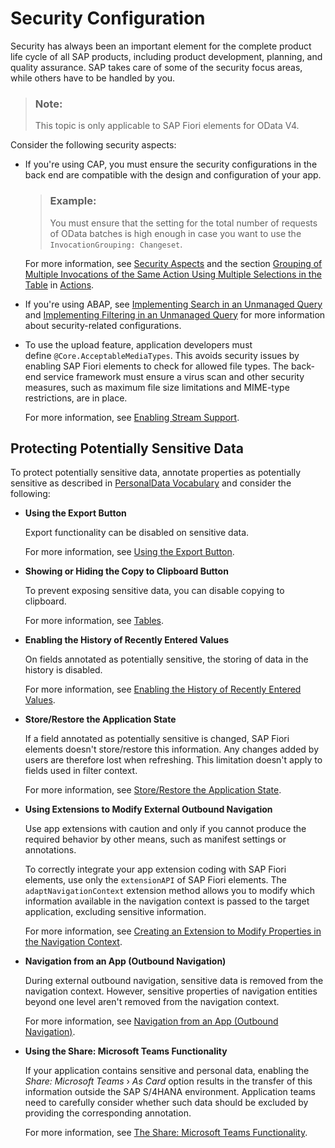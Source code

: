 <!-- loioba0484b19d0d4ce08e826299315b5621 -->

# Security Configuration

Security has always been an important element for the complete product life cycle of all SAP products, including product development, planning, and quality assurance. SAP takes care of some of the security focus areas, while others have to be handled by you.

> ### Note:  
> This topic is only applicable to SAP Fiori elements for OData V4.

Consider the following security aspects:

-   If you're using CAP, you must ensure the security configurations in the back end are compatible with the design and configuration of your app.

    > ### Example:  
    > You must ensure that the setting for the total number of requests of OData batches is high enough in case you want to use the `InvocationGrouping: Changeset`.

    For more information, see [Security Aspects](https://cap.cloud.sap/docs/guides/security/aspects) and the section [Grouping of Multiple Invocations of the Same Action Using Multiple Selections in the Table](actions-cbf16c5.md#loiocbf16c599f2d4b8796e3702f7d4aae6c__handlingWithinButtons) in [Actions](actions-cbf16c5.md).

-   If you're using ABAP, see [Implementing Search in an Unmanaged Query](https://help.sap.com/docs/abap-cloud/abap-rap/implementing-search-in-unmanaged-query) and [Implementing Filtering in an Unmanaged Query](https://help.sap.com/docs/abap-cloud/abap-rap/implementing-filtering-in-unmanaged-query) for more information about security-related configurations.

-   To use the upload feature, application developers must define `@Core.AcceptableMediaTypes`. This avoids security issues by enabling SAP Fiori elements to check for allowed file types. The back-end service framework must ensure a virus scan and other security measures, such as maximum file size limitations and MIME-type restrictions, are in place.

    For more information, see [Enabling Stream Support](enabling-stream-support-b236d32.md).




<a name="loioba0484b19d0d4ce08e826299315b5621__section_z5b_c51_h2c"/>

## Protecting Potentially Sensitive Data

To protect potentially sensitive data, annotate properties as potentially sensitive as described in [PersonalData Vocabulary](https://sap.github.io/odata-vocabularies/vocabularies/PersonalData.html) and consider the following:

-   **Using the Export Button**

    Export functionality can be disabled on sensitive data.

    For more information, see [Using the Export Button](using-the-export-button-4bab6f2.md).

-   **Showing or Hiding the Copy to Clipboard Button**

    To prevent exposing sensitive data, you can disable copying to clipboard.

    For more information, see [Tables](tables-c0f6592.md).

-   **Enabling the History of Recently Entered Values**

    On fields annotated as potentially sensitive, the storing of data in the history is disabled.

    For more information, see [Enabling the History of Recently Entered Values](enabling-the-history-of-recently-entered-values-37dbf1f.md).

-   **Store/Restore the Application State**

    If a field annotated as potentially sensitive is changed, SAP Fiori elements doesn't store/restore this information. Any changes added by users are therefore lost when refreshing. This limitation doesn't apply to fields used in filter context.

    For more information, see [Store/Restore the Application State](store-restore-the-application-state-46bf248.md).

-   **Using Extensions to Modify External Outbound Navigation**

    Use app extensions with caution and only if you cannot produce the required behavior by other means, such as manifest settings or annotations.

    To correctly integrate your app extension coding with SAP Fiori elements, use only the `extensionAPI` of SAP Fiori elements. The `adaptNavigationContext` extension method allows you to modify which information available in the navigation context is passed to the target application, excluding sensitive information.

    For more information, see [Creating an Extension to Modify Properties in the Navigation Context](creating-an-extension-to-modify-properties-in-the-navigation-context-199a496.md).

-   **Navigation from an App \(Outbound Navigation\)**

    During external outbound navigation, sensitive data is removed from the navigation context. However, sensitive properties of navigation entities beyond one level aren't removed from the navigation context.

    For more information, see [Navigation from an App \(Outbound Navigation\)](navigation-from-an-app-outbound-navigation-d782acf.md).

-   **Using the Share: Microsoft Teams Functionality**

    If your application contains sensitive and personal data, enabling the *Share: Microsoft Teams* › *As Card* option results in the transfer of this information outside the SAP S/4HANA environment. Application teams need to carefully consider whether such data should be excluded by providing the corresponding annotation.

    For more information, see [The Share: Microsoft Teams Functionality](the-share-microsoft-teams-functionality-ff89e4b.md).


